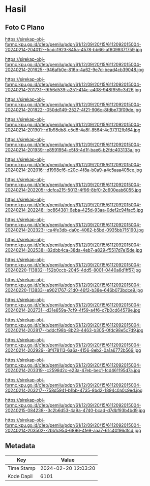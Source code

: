 # Hasil

## Foto C Plano

https://sirekap-obj-formc.kpu.go.id/c1eb/pemilu/pdpr/61/12/09/20/15/6112092015004-20240214-204012--5cdc1923-845a-4578-bb66-af809937f759.jpg

https://sirekap-obj-formc.kpu.go.id/c1eb/pemilu/pdpr/61/12/09/20/15/6112092015004-20240214-201625--946afb0e-816b-4a62-9e7d-bead4cb39048.jpg

https://sirekap-obj-formc.kpu.go.id/c1eb/pemilu/pdpr/61/12/09/20/15/6112092015004-20240214-201731--9f56d539-a251-414c-a408-948f959c3d26.jpg

https://sirekap-obj-formc.kpu.go.id/c1eb/pemilu/pdpr/61/12/09/20/15/6112092015004-20240214-201822--050dd149-2527-4f21-906c-8fdbe73f09de.jpg

https://sirekap-obj-formc.kpu.go.id/c1eb/pemilu/pdpr/61/12/09/20/15/6112092015004-20240214-201901--d1b98db8-c5d8-4a8f-8564-4e37312fb164.jpg

https://sirekap-obj-formc.kpu.go.id/c1eb/pemilu/pdpr/61/12/09/20/15/6112092015004-20240214-201939--e8591954-c5f8-4d1f-bae6-b2fdc403133a.jpg

https://sirekap-obj-formc.kpu.go.id/c1eb/pemilu/pdpr/61/12/09/20/15/6112092015004-20240214-202016--d1998cf6-c20c-4f8a-b0a9-a4c5aaa405ce.jpg

https://sirekap-obj-formc.kpu.go.id/c1eb/pemilu/pdpr/61/12/09/20/15/6112092015004-20240214-202205--dcfca215-5013-4f96-8bf0-2c600eab6055.jpg

https://sirekap-obj-formc.kpu.go.id/c1eb/pemilu/pdpr/61/12/09/20/15/6112092015004-20240214-202248--bc864381-6eba-425d-93aa-0def2c94fac5.jpg

https://sirekap-obj-formc.kpu.go.id/c1eb/pemilu/pdpr/61/12/09/20/15/6112092015004-20240214-202323--ca4fe3db-da0c-4062-b5bd-0935bb715190.jpg

https://sirekap-obj-formc.kpu.go.id/c1eb/pemilu/pdpr/61/12/09/20/15/6112092015004-20240214-202538--82dbb4ca-38da-4eb7-a829-f5517d7e15de.jpg

https://sirekap-obj-formc.kpu.go.id/c1eb/pemilu/pdpr/61/12/09/20/15/6112092015004-20240220-113832--152b0ccb-2045-4dd5-8001-0440a6d1ff57.jpg

https://sirekap-obj-formc.kpu.go.id/c1eb/pemilu/pdpr/61/12/09/20/15/6112092015004-20240220-113833--e9021767-21d0-46f2-b38e-646b073bdce9.jpg

https://sirekap-obj-formc.kpu.go.id/c1eb/pemilu/pdpr/61/12/09/20/15/6112092015004-20240214-202731--d31e859a-7cf9-4f59-a4f6-c7b0cd64579e.jpg

https://sirekap-obj-formc.kpu.go.id/c1eb/pemilu/pdpr/61/12/09/20/15/6112092015004-20240214-202817--bddcf98b-8b23-4463-b305-0fdc98e5c7d9.jpg

https://sirekap-obj-formc.kpu.go.id/c1eb/pemilu/pdpr/61/12/09/20/15/6112092015004-20240214-202929--8f478113-6a6a-4156-8eb2-0a1a6772b569.jpg

https://sirekap-obj-formc.kpu.go.id/c1eb/pemilu/pdpr/61/12/09/20/15/6112092015004-20240214-203319--c2598d2c-e23a-47eb-bec1-fcd461195d7a.jpg

https://sirekap-obj-formc.kpu.go.id/c1eb/pemilu/pdpr/61/12/09/20/15/6112092015004-20240214-203217--758d5941-b1bb-4735-8bd2-1894c0a0c9ed.jpg

https://sirekap-obj-formc.kpu.go.id/c1eb/pemilu/pdpr/61/12/09/20/15/6112092015004-20240215-084238--3c2b6d53-4a9a-4740-bcad-d7dbf93b4bd9.jpg

https://sirekap-obj-formc.kpu.go.id/c1eb/pemilu/pdpr/61/12/09/20/15/6112092015004-20240214-203502--2bb1c954-6896-4fe9-aaa7-61c40f96dfcd.jpg


## Metadata

| Key        | Value               |
| ---------- | ------------------- |
| Time Stamp | 2024-02-20 12:03:20 |
| Kode Dapil | 6101                |



